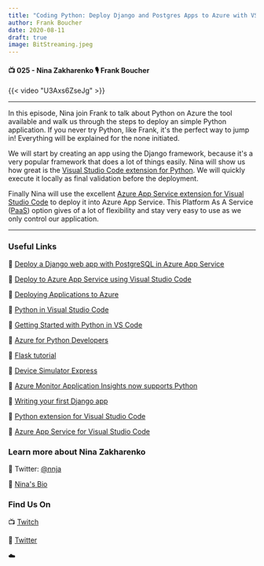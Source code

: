 ```yaml
---
title: "Coding Python: Deploy Django and Postgres Apps to Azure with VS Code"
author: Frank Boucher
date: 2020-08-11
draft: true
image: BitStreaming.jpeg
---
```


#### 📺 025 - Nina Zakharenko 🎙️ Frank Boucher

<!--more-->

{{< video "U3Axs6ZseJg" >}}

---

In this episode, Nina join Frank to talk about Python on Azure the tool available and walk us through the steps to deploy an simple Python application.  If you never try Python, like Frank, it's the perfect way to jump in! Everything will be explained for the none initiated. 

We will start by creating an app using the Django framework, because it's a very popular framework that does a lot of things easily. Nina will show us how great is the [Visual Studio Code extension for Python](https://marketplace.visualstudio.com/items?itemName=ms-python.python&WT.mc_id=allaroundazure-blog-ninaz). We will quickly execute it locally as final validation before the deployment.

Finally Nina will use the excellent [Azure App Service extension for Visual Studio Code](https://marketplace.visualstudio.com/items?itemName=ms-azuretools.vscode-azureappservice&WT.mc_id=allaroundazure-blog-ninaz) to deploy it into Azure App Service. This Platform As A Service ([PaaS](https://code.visualstudio.com/docs/azure/deployment?WT.mc_id=allaroundazure-blog-ninaz)) option gives of a lot of flexibility and stay very easy to use as we only control our application.


---

### Useful Links

🔗 [Deploy a Django web app with PostgreSQL in Azure App Service](https://docs.microsoft.com/en-us/azure/app-service/containers/tutorial-python-postgresql-app?tabs=bash%2Cclone&WT.mc_id=allaroundazure-blog-ninaz)

🔗 [Deploy to Azure App Service using Visual Studio Code](https://docs.microsoft.com/en-us/azure/devops/pipelines/targets/deploy-to-azure-vscode?view=azure-devops&WT.mc_id=allaroundazure-blog-ninaz)

🔗 [Deploying Applications to Azure](https://code.visualstudio.com/docs/azure/deployment?WT.mc_id=allaroundazure-blog-ninaz)

🔗 [Python in Visual Studio Code](https://code.visualstudio.com/docs/languages/python?WT.mc_id=allaroundazure-blog-ninaz)

🔗 [Getting Started with Python in VS Code](https://code.visualstudio.com/docs/python/python-tutorial?WT.mc_id=allaroundazure-blog-ninaz)

🔗 [Azure for Python Developers](https://docs.microsoft.com/en-us/azure/developer/python/?WT.mc_id=allaroundazure-blog-ninaz)

🔗 [Flask tutorial](https://blog.miguelgrinberg.com/post/the-flask-mega-tutorial-part-i-hello-world?WT.mc_id=allaroundazure-blog-ninaz)

🔗 [Device Simulator Express](https://marketplace.visualstudio.com/items?itemName=ms-python.devicesimulatorexpress?WT.mc_id=allaroundazure-blog-ninaz)

🔗 [Azure Monitor Application Insights now supports Python](https://azure.microsoft.com/en-us/updates/azure-monitor-application-insights-now-supports-python/?WT.mc_id=allaroundazure-blog-ninaz)

🔗 [Writing your first Django app](https://docs.djangoproject.com/en/3.0/intro/tutorial01/)

🔗 [Python extension for Visual Studio Code](https://marketplace.visualstudio.com/items?itemName=ms-python.python&WT.mc_id=allaroundazure-blog-ninaz)

🔗 [Azure App Service for Visual Studio Code](https://marketplace.visualstudio.com/items?itemName=ms-azuretools.vscode-azureappservice&WT.mc_id=allaroundazure-blog-ninaz)


### Learn more about Nina Zakharenko

🔗 Twitter: [@nnja](https://twitter.com/nnja)

🔗 [Nina's Bio](https://developer.microsoft.com/en-us/advocates/nina-zakharenko)


### Find Us On

📺 [Twitch](https://www.twitch.tv/microsoftdeveloper)

🔗 [Twitter](https://twitter.com/fboucheros)

☁️

